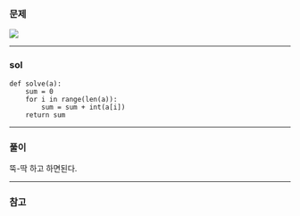 ### 문제
![](https://images.velog.io/images/chestnut1044/post/edc9e92d-76d2-44c2-9167-af9cae4fd12b/image.png)


---

### sol
```
def solve(a):
    sum = 0
    for i in range(len(a)):
        sum = sum + int(a[i])
    return sum

```


---

### 풀이

뚝-딱 하고 하면된다.


---

### 참고